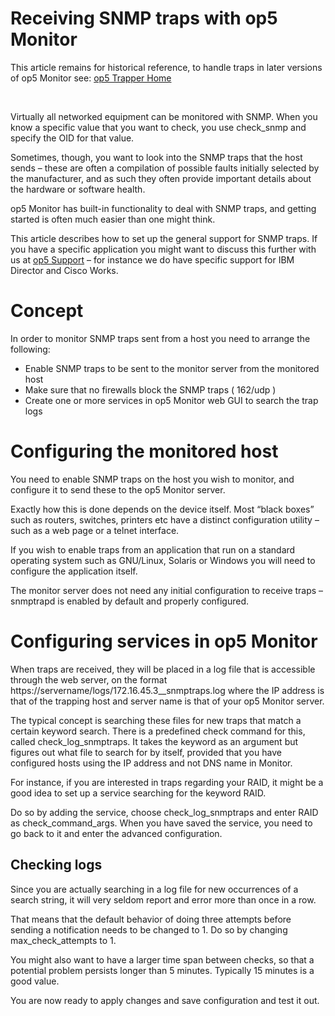 # Receiving SNMP traps with op5 Monitor

This article remains for historical reference, to handle traps in later versions of op5 Monitor see: [op5 Trapper Home](https://kb.op5.com/display/DOC/op5+Trapper)

 

Virtually all networked equipment can be monitored with SNMP. When you know a specific value that you want to check, you use check\_snmp and specify the OID for that value.

Sometimes, though, you want to look into the SNMP traps that the host sends – these are often a compilation of possible faults initially selected by the manufacturer, and as such they often provide important details about the hardware or software health.

op5 Monitor has built-in functionality to deal with SNMP traps, and getting started is often much easier than one might think.

This article describes how to set up the general support for SNMP traps. If you have a specific application you might want to discuss this further with us at [op5 Support](http://www.op5.com/support/) – for instance we do have specific support for IBM Director and Cisco Works.

# Concept

In order to monitor SNMP traps sent from a host you need to arrange the following:

-   Enable SNMP traps to be sent to the monitor server from the monitored host
-   Make sure that no firewalls block the SNMP traps ( 162/udp )
-   Create one or more services in op5 Monitor web GUI to search the trap logs

# Configuring the monitored host

You need to enable SNMP traps on the host you wish to monitor, and configure it to send these to the op5 Monitor server.

Exactly how this is done depends on the device itself. Most “black boxes” such as routers, switches, printers etc have a distinct configuration utility – such as a web page or a telnet interface.

If you wish to enable traps from an application that run on a standard operating system such as GNU/Linux, Solaris or Windows you will need to configure the application itself.

The monitor server does not need any initial configuration to receive traps – snmptrapd is enabled by default and properly configured.

# Configuring services in op5 Monitor

When traps are received, they will be placed in a log file that is accessible through the web server, on the format https://servername/logs/172.16.45.3\_\_snmptraps.log where the IP address is that of the trapping host and server name is that of your op5 Monitor server.

The typical concept is searching these files for new traps that match a certain keyword search. There is a predefined check command for this, called check\_log\_snmptraps. It takes the keyword as an argument but figures out what file to search for by itself, provided that you have configured hosts using the IP address and not DNS name in Monitor.

For instance, if you are interested in traps regarding your RAID, it might be a good idea to set up a service searching for the keyword RAID.

Do so by adding the service, choose check\_log\_snmptraps and enter RAID as check\_command\_args. When you have saved the service, you need to go back to it and enter the advanced configuration.

## Checking logs

Since you are actually searching in a log file for new occurrences of a search string, it will very seldom report and error more than once in a row.

That means that the default behavior of doing three attempts before sending a notification needs to be changed to 1. Do so by changing max\_check\_attempts to 1.

You might also want to have a larger time span between checks, so that a potential problem persists longer than 5 minutes. Typically 15 minutes is a good value.

You are now ready to apply changes and save configuration and test it out.

 

